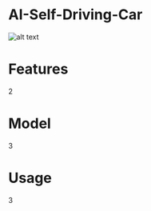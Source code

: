 # AI-Self-Driving-Car
![alt text](https://github.com/[domirom604]/[AI-Self-Driving-Car]/track.png?raw=true)

# Features
2

# Model
3
# Usage
3
